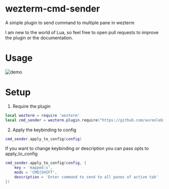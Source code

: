 # wezterm-cmd-sender
A simple plugin to send command to multiple pane in wezterm

I am new to the world of Lua, so feel free to open pull requests to improve the plugin or the documentation.

# Usage
![demo](https://github.com/user-attachments/assets/be535d78-8494-480c-b44c-3ab576833dd2)

# Setup

1. Require the plugin
```lua
local wezterm = require 'wezterm'
local cmd_sender = wezterm.plugin.require("https://github.com/aureolebigben/wezterm-cmd-sender")
```
2. Apply the keybinding to config
```lua
cmd_sender.apply_to_config(config)
```

If you want to change keybinding or description you can pass opts to apply_to_config
```lua
cmd_sender.apply_to_config(config, {
    key = 'mapped:s',
    mods = 'CMD|SHIFT',
    description = 'Enter command to send to all panes of active tab'
})
```

